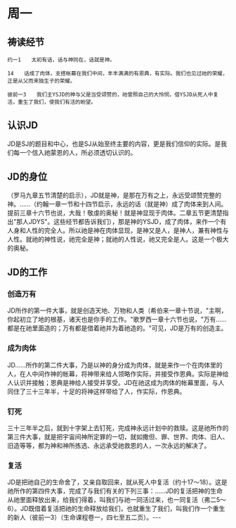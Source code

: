 # 周一

## 祷读经节
```
约一1　　太初有话，话与神同在，话就是神。

14　　话成了肉体，支搭帐幕在我们中间，丰丰满满的有恩典，有实际。我们也见过祂的荣耀，正是从父而来独生子的荣耀。

彼前一3　　我们主YSJD的神与父是当受颂赞的，祂曾照自己的大怜悯，借YSJD从死人中复活，重生了我们，使我们有活的盼望。
```

## 认识JD

JD是SJ的题目和中心，也是SJ从始至终主要的内容，更是我们信仰的实际。是我们每一个信入祂蒙恩的人，所必须透切认识的。

## JD的身位

（罗马九章五节清楚的启示），JD就是神，是那在万有之上，永远受颂赞完整的神。......（约翰一章一节和十四节启示，永远的话（就是神）成了肉体来到人间。提前三章十六节也说，大哉！敬虔的奥秘！就是神显现于肉体。二章五节更清楚指出"那人JDYS"。这些经节都告诉我们），那是神的YSJD，成了肉体，来作一个有人身和人性的完全人。所以祂是神在肉体显现，是神又是人，是神人，兼有神性与人性。就祂的神性说，祂完全是神；就祂的人性说，祂又完全是人。这是一个极大的奥秘。

## JD的工作

### 创造万有

JD所作的第一件大事，就是创造天地、万物和人类（希伯来一章十节说，"主啊，你起初立了地的根基，诸天也是你手的工作。"歌罗西一章十六节也说，"万有......都是在祂里面造的；万有都是借着祂并为着祂造的。"可见，JD是万有的创造主。

### 成为肉体

JD......所作的第二件大事，乃是以神的身分成为肉体，就是来作一个在肉体里的人，在人中间作神的帐幕，将神带来给人领略作实际，并接受作恩典。实际是神给人认识并接触；恩典是神给人接受并享受。JD在祂这成为肉体的帐幕里面，与人同住了三十三年半，十足的将神这样带给了人，作实际，作恩典。

### 钉死

三十三年半之后，就到十字架上去钉死，完成神永远计划中的救赎。这是祂所作的第三件大事，就是把宇宙间神所定罪的一切，就如撒但、罪、世界、肉体、旧人、旧造等等，都为神和神所拣选、永远承受祂救恩的人，一次永远的解决了。

### 复活

JD是把祂自己的生命舍了，又亲自取回来，就从死人中复活（约十17～18）。这是祂所作的第四件大事，完成了与我们有关的下列三事：......JD的复活把神的生命从祂里面释放出来，给我们得着，叫我们与祂一同活过来，也一同复活（弗二5～6）。JD既借着复活把祂的生命释放给我们，也就重生了我们，叫我们作一个重生的新人（彼前一3）（生命课程卷一，四七至五二页）。---
